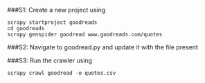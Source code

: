 ###S1: Create a new project using 

```
scrapy startproject goodreads
cd goodreads
scrapy genspider goodread www.goodreads.com/quotes
```

###S2: Navigate to goodread.py and update it with the file present

###S3: Run the crawler using
```
scrapy crawl goodread -o quotes.csv
```
